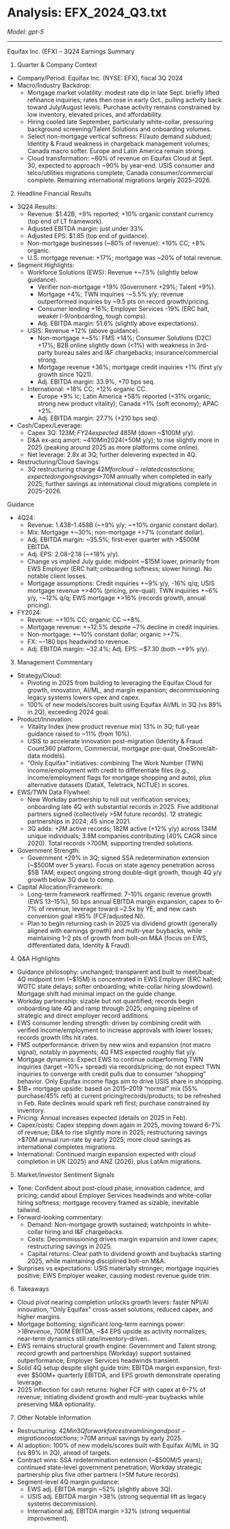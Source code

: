 # Analysis: EFX_2024_Q3.txt

*Model: gpt-5*

---

Equifax Inc. (EFX) – 3Q24 Earnings Summary

1) Quarter & Company Context
- Company/Period: Equifax Inc. (NYSE: EFX), fiscal 3Q 2024
- Macro/Industry Backdrop:
  - Mortgage market volatility: modest rate dip in late Sept. briefly lifted refinance inquiries; rates then rose in early Oct., pulling activity back toward July/August levels. Purchase activity remains constrained by low inventory, elevated prices, and affordability.
  - Hiring cooled late September, particularly white-collar, pressuring background screening/Talent Solutions and onboarding volumes.
  - Select non-mortgage vertical softness: FI/auto demand subdued; Identity & Fraud weakness in chargeback management volumes; Canada macro softer. Europe and Latin America remain strong.
  - Cloud transformation: ~80% of revenue on Equifax Cloud at Sept. 30, expected to approach ~90% by year-end. USIS consumer and telco/utilities migrations complete; Canada consumer/commercial complete. Remaining international migrations largely 2025–2026.

2) Headline Financial Results
- 3Q24 Results:
  - Revenue: $1.42B, +9% reported; +10% organic constant currency (top end of LT framework).
  - Adjusted EBITDA margin: just under 33%.
  - Adjusted EPS: $1.85 (top end of guidance).
  - Non-mortgage businesses (~80% of revenue): +10% CC; +8% organic.
  - U.S. mortgage revenue: +17%; mortgage was ~20% of total revenue.
- Segment Highlights:
  - Workforce Solutions (EWS): Revenue +~7.5% (slightly below guidance).
    - Verifier non-mortgage +19% (Government +29%; Talent +9%).
    - Mortgage +4%; TWN inquiries -~5.5% y/y; revenue outperformed inquiries by ~9.5 pts on record growth/pricing.
    - Consumer lending +16%; Employer Services -19% (ERC halt, weaker I-9/onboarding, tough comps).
    - Adj. EBITDA margin: 51.6% (slightly above expectations).
  - USIS: Revenue +12% (above guidance).
    - Non-mortgage +~5%: FMS +14%; Consumer Solutions (D2C) +17%; B2B online slightly down (<1%) with weakness in 3rd-party bureau sales and I&F chargebacks; insurance/commercial strong.
    - Mortgage revenue +36%; mortgage credit inquiries +1% (first y/y growth since 1Q21).
    - Adj. EBITDA margin: 33.9%, +70 bps seq.
  - International: +18% CC; +12% organic CC.
    - Europe +9% lc; Latin America +58% reported (+31% organic; strong new product vitality); Canada +1% (soft economy); APAC +2%.
    - Adj. EBITDA margin: 27.7% (+210 bps seq).
- Cash/Capex/Leverage:
  - Capex 3Q: $123M; FY24 expected ~$485M (down ~$100M y/y).
  - D&A ex-acq amort: ~$410M in 2024 (+$50M y/y); to rise slightly more in 2025 (peaking around 2025 as more platforms come online).
  - Net leverage: 2.8x at 3Q; further delevering expected in 4Q.
- Restructuring/Cloud Savings:
  - 3Q restructuring charge $42M for cloud-related cost actions; expected ongoing savings >$70M annually when completed in early 2025; further savings as international cloud migrations complete in 2025–2026.

Guidance
- 4Q24:
  - Revenue: $1.438–$1.458B (~+9% y/y; ~+10% organic constant dollar).
  - Mix: Mortgage +~30%; non-mortgage +>7% (constant dollar).
  - Adj. EBITDA margin: ~35.5%; first-ever quarter with >$500M EBITDA.
  - Adj. EPS: $2.08–$2.18 (~+18% y/y).
  - Change vs implied July guide: midpoint ~$15M lower, primarily from EWS Employer (ERC halt; onboarding softness; slower hiring). No notable client losses.
  - Mortgage assumptions: Credit inquiries +~9% y/y, -16% q/q; USIS mortgage revenue +>40% (pricing, pre-qual). TWN inquiries +~6% y/y, -~12% q/q; EWS mortgage +>16% (records growth, annual pricing).
- FY2024:
  - Revenue: ~+10% CC; organic CC ~+8%.
  - Mortgage revenue: +~12.5% despite ~7% decline in credit inquiries.
  - Non-mortgage: +~10% constant dollar; organic >+7%.
  - FX: ~-180 bps headwind to revenue.
  - Adj. EBITDA margin: ~32.4%; Adj. EPS: ~$7.30 (both ~+9% y/y).

3) Management Commentary
- Strategy/Cloud:
  - Pivoting in 2025 from building to leveraging the Equifax Cloud for growth, innovation, AI/ML, and margin expansion; decommissioning legacy systems lowers opex and capex.
  - 100% of new models/scores built using Equifax AI/ML in 3Q (vs 89% in 2Q), exceeding 2024 goal.
- Product/Innovation:
  - Vitality Index (new product revenue mix) 13% in 3Q; full-year guidance raised to ~11% (from 10%).
  - USIS to accelerate innovation post-migration (Identity & Fraud Count360 platform, Commercial, mortgage pre-qual, OneScore/alt-data models).
  - “Only Equifax” initiatives: combining The Work Number (TWN) income/employment with credit to differentiate files (e.g., income/employment flags for mortgage shopping and auto), plus alternative datasets (DataX, Teletrack, NCTUE) in scores.
- EWS/TWN Data Flywheel:
  - New Workday partnership to roll out verification services; onboarding late 4Q with substantial records in 2025. Five additional partners signed (collectively >5M future records). 12 strategic partnerships in 2024; 45 since 2021.
  - 3Q adds: +2M active records; 182M active (+12% y/y) across 134M unique individuals; 3.8M companies contributing (40% CAGR since 2020). Total records >700M, supporting trended solutions.
- Government Strength:
  - Government +29% in 3Q; signed SSA redetermination extension (~$500M over 5 years). Focus on state agency penetration across $5B TAM; expect ongoing strong double-digit growth, though 4Q y/y growth below 3Q due to comp.
- Capital Allocation/Framework:
  - Long-term framework reaffirmed: 7–10% organic revenue growth (EWS 13–15%), 50 bps annual EBITDA margin expansion, capex to 6–7% of revenue, leverage toward ~2.5x by YE, and new cash conversion goal ≥95% (FCF/adjusted NI).
  - Plan to begin returning cash in 2025 via dividend growth (generally aligned with earnings growth) and multi-year buybacks, while maintaining 1–2 pts of growth from bolt-on M&A (focus on EWS, differentiated data, Identity & Fraud).

4) Q&A Highlights
- Guidance philosophy: unchanged; transparent and built to meet/beat; 4Q midpoint trim (~$15M) is concentrated in EWS Employer (ERC halted; WOTC state delays; softer onboarding; white-collar hiring slowdown). Mortgage shift had minimal impact on the guide change.
- Workday partnership: sizable but not quantified; records begin onboarding late 4Q and ramp through 2025; ongoing pipeline of strategic and direct employer record additions.
- EWS consumer lending strength: driven by combining credit with verified income/employment to increase approvals with lower losses; records growth lifts hit rates.
- FMS outperformance: driven by new wins and expansion (not macro signal), notably in payments; 4Q FMS expected roughly flat y/y.
- Mortgage dynamics: Expect EWS to continue outperforming TWN inquiries (target ~10%+ spread) via records/pricing; do not expect TWN inquiries to converge with credit pulls due to consumer “shopping” behavior. Only Equifax income flags aim to drive USIS share in shopping.
- $1B+ mortgage upside: based on 2015–2019 “normal” mix (55% purchase/45% refi) at current pricing/records/products; to be refreshed in Feb. Rate declines would spark refi first; purchase constrained by inventory.
- Pricing: Annual increases expected (details on 2025 in Feb).
- Capex/costs: Capex stepping down again in 2025, moving toward 6–7% of revenue; D&A to rise slightly more in 2025; restructuring savings >$70M annual run-rate by early 2025; more cloud savings as international completes migrations.
- International: Continued margin expansion expected with cloud completion in UK (2025) and ANZ (2026), plus LatAm migrations.

5) Market/Investor Sentiment Signals
- Tone: Confident about post-cloud phase, innovation cadence, and pricing; candid about Employer Services headwinds and white-collar hiring softness; mortgage recovery framed as sizable, inevitable tailwind.
- Forward-looking commentary:
  - Demand: Non-mortgage growth sustained; watchpoints in white-collar hiring and I&F chargebacks.
  - Costs: Decommissioning drives margin expansion and lower capex; restructuring savings in 2025.
  - Capital returns: Clear path to dividend growth and buybacks starting 2025, while maintaining disciplined bolt-on M&A.
- Surprises vs expectations: USIS materially stronger; mortgage inquiries positive; EWS Employer weaker, causing modest revenue guide trim.

6) Takeaways
- Cloud pivot nearing completion unlocks growth levers: faster NPI/AI innovation, “Only Equifax” cross-asset solutions, reduced capex, and higher margins.
- Mortgage bottoming; significant long-term earnings power: >$1B revenue, ~$700M EBITDA, ~$4 EPS upside as activity normalizes; near-term dynamics still rate/inventory-driven.
- EWS remains structural growth engine: Government and Talent strong; record growth and partnerships (Workday) support sustained outperformance; Employer Services headwinds transient.
- Solid 4Q setup despite slight guide trim: EBITDA margin expansion, first-ever $500M+ quarterly EBITDA, and EPS growth demonstrate operating leverage.
- 2025 inflection for cash returns: higher FCF with capex at 6–7% of revenue; initiating dividend growth and multi-year buybacks while preserving M&A optionality.

7) Other Notable Information
- Restructuring: $42M in 3Q for workforce streamlining and post-migration cost actions; >$70M annual savings by early 2025.
- AI adoption: 100% of new models/scores built with Equifax AI/ML in 3Q (vs 89% in 2Q), ahead of targets.
- Contract wins: SSA redetermination extension (~$500M/5 years); continued state-level government penetration; Workday strategic partnership plus five other partners (>5M future records).
- Segment-level 4Q margin guidance:
  - EWS adj. EBITDA margin ~52% (slightly above 3Q).
  - USIS adj. EBITDA margin >38% (strong sequential lift as legacy systems decommission).
  - International adj. EBITDA margin >32% (strong sequential improvement).